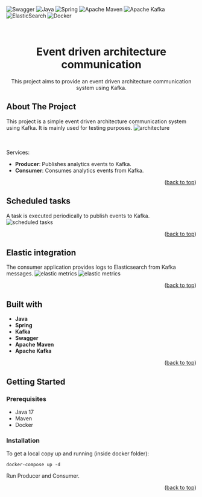 <div id="top"></div>
<!-- PROJECT SHIELDS -->

![Swagger](https://img.shields.io/badge/-Swagger-%23Clojure?style=for-the-badge&logo=swagger&logoColor=white)
![Java](https://img.shields.io/badge/java-%23ED8B00.svg?style=for-the-badge&logo=java&logoColor=white)
![Spring](https://img.shields.io/badge/spring-%236DB33F.svg?style=for-the-badge&logo=spring&logoColor=white)
![Apache Maven](https://img.shields.io/badge/Apache%20Maven-C71A36?style=for-the-badge&logo=Apache%20Maven&logoColor=white)
![Apache Kafka](https://img.shields.io/badge/Apache%20Kafka-000?style=for-the-badge&logo=apachekafka)
![ElasticSearch](https://img.shields.io/badge/-ElasticSearch-005571?style=for-the-badge&logo=elasticsearch)
![Docker](https://img.shields.io/badge/docker-%230db7ed.svg?style=for-the-badge&logo=docker&logoColor=white)

<br />
<div align="center">

<h1 align="center">Event driven architecture communication</h1>

  <p align="center">
    This project aims to provide an event driven architecture communication system using Kafka.
  </p>
</div>

<!-- ABOUT THE PROJECT -->

## About The Project

This project is a simple event driven architecture communication system using Kafka.
It is mainly used for testing purposes.
![architecture](https://ibb.co/gV5vw6B)

<br><br>Services:

- **Producer**: Publishes analytics events to Kafka.
- **Consumer**: Consumes analytics events from Kafka.

<p align="right">(<a href="#top">back to top</a>)</p>

## Scheduled tasks

A task is executed periodically to publish events to Kafka.
<img src="images/messages.png" alt="scheduled tasks">

<p align="right">(<a href="#top">back to top</a>)</p>

## Elastic integration

The consumer application provides logs to Elasticsearch from Kafka messages.
<img src="images/elastic-metrics1.png" alt="elastic metrics">
<img src="images/elastic-metrics2.png" alt="elastic metrics">
<p align="right">(<a href="#top">back to top</a>)</p>

## Built with

- **Java**
- **Spring**
- **Kafka**
- **Swagger**
- **Apache Maven**
- **Apache Kafka**

<p align="right">(<a href="#top">back to top</a>)</p>

## Getting Started

### Prerequisites

- Java 17
- Maven
- Docker

### Installation

To get a local copy up and running (inside docker folder):

```
docker-compose up -d
```

Run Producer and Consumer.

<p align="right">(<a href="#top">back to top</a>)</p>
